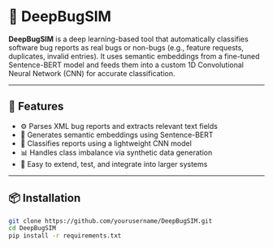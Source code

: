 # 🐞 DeepBugSIM

**DeepBugSIM** is a deep learning-based tool that automatically classifies software bug reports as real bugs or non-bugs (e.g., feature requests, duplicates, invalid entries). It uses semantic embeddings from a fine-tuned Sentence-BERT model and feeds them into a custom 1D Convolutional Neural Network (CNN) for accurate classification.

---

## 🚀 Features

- ⚙️ Parses XML bug reports and extracts relevant text fields  
- 🧠 Generates semantic embeddings using Sentence-BERT  
- 🧪 Classifies reports using a lightweight CNN model  
- 📊 Handles class imbalance via synthetic data generation  
- 📁 Easy to extend, test, and integrate into larger systems

---

## 📦 Installation

```bash
git clone https://github.com/yourusername/DeepBugSIM.git
cd DeepBugSIM
pip install -r requirements.txt
